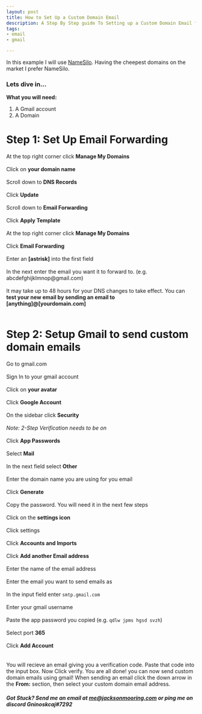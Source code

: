 ```yaml
---
layout: post
title: How to Set Up a Custom Domain Email
description: A Step By Step guide To Setting up a Custom Domain Email for Free
tags:
- email
- gmail

---
```

In this example I will use <a href="https://www.namesilo.com" target="_blank">NameSilo</a>. Having the cheepest domains on the market I prefer NameSilo.
<h3>Lets dive in...</h3>

<p><b>What you will need:</b></p>
<ol>
  <li>A Gmail account</li>
  <li>A Domain</li>
</ol>
<h1>Step 1: Set Up Email Forwarding</h1>
<p>
  At the top right corner click <b>Manage My Domains</b>
<br>
<br>
  Click on <b>your domain name</b>
<br>
<br>
  Scroll down to <b>DNS Records</b>
<br>
<br>
  Click <b>Update</b>
<br>
<br>
  Scroll down to <b>Email Forwarding</b>
<br>
<br>
  Click <b>Apply Template</b>
<br>
<br>
  At the top right corner click <b>Manage My Domains</b>
<br>
<br>
  Click <b>Email Forwarding</b>
<br>
<br>
  Enter an <b>[astrisk]</b> into the first field
<br>
<br>
  In the next enter the email you want it to forward to. (e.g. abcdefghijklmnop@gmail.com)
<br>
<br>
  It may take up to 48 hours for your DNS changes to take effect. You can <b>test your new email by sending an email to [anything]@[yourdomain.com]</b>
<br>
<br>
<h1>Step 2: Setup Gmail to send custom domain emails</h1>
  Go to gmail.com
<br> <br>
  Sign In to your gmail account
<br><br>
  Click on <b>your avatar</b>
<br><br>
  Click <b>Google Account</b>
<br><br>
  On the sidebar click <b>Security</b>
<br><br>
  <i>Note: 2-Step Verification needs to be on</i>
<br><br>
  Click <b>App Passwords</b>
<br><br>
  Select <b>Mail</b>
<br><br>
  In the next field select <b>Other</b>
<br><br>
  Enter the domain name you are using for you email
<br><br>
  Click <b>Generate</b>
<br><br>
  Copy the password. You will need it in the next few steps
<br><br>
  Click on the <b>settings icon</b>
<br><br>
  Click settings
<br><br>
  Click <b>Accounts and Imports</b>
<br><br>
  Click <b>Add another Email address</b>
<br><br>
  Enter the name of the email address
<br><br>
  Enter the email you want to send emails as
<br><br>
  In the input field enter <code>smtp.gmail.com</code>
<br><br>
  Enter your gmail username
<br><br>
  Paste the app password you copied (e.g. <code>qdlw jpms hgsd svzh</code>)
<br><br>
  Select port <b>365</b>
<br>
<br>
  Click <b>Add Account</b>
<br>
<br>
<br>
  You will recieve an email giving you a verification code. Paste that code into the input box. Now Click verify. You are all done! you can now send custom domain emails using gmail! When sending an email click the down arrow in the <b>From:</b> section, then select your custom domain email address.
</p>

##### **Got Stuck? Send me an email at *me@jacksonmooring.com* or ping me on discord *Gninoskcaj#7292***